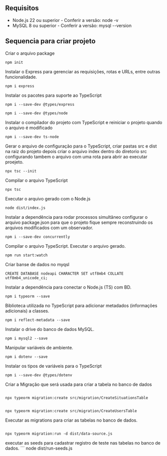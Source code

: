 ## Requisitos

* Node.js 22 ou superior - Conferir a versão: node -v
* MySQL 8 ou superior - Conferir a versão: mysql --version


## Sequencia para criar projeto

Criar o arquivo package
```
npm init
``` 

Instalar o Express para gerenciar as requisições, rotas e URLs, entre outras funcionalidade.
``` 
npm i express 
``` 

Instalar os pacotes para suporte ao TypeScript
```
npm i --save-dev @types/express
```
```
npm i --save-dev @types/node
```
Instalar o compilador do projeto com TypeScript e reiniciar o projeto quando o arquivo é modificado
```
npm i --save-dev ts-node
```

Gerar o arquivo de configuração para o TypeScript, criar pastas src e dist na raiz do projeto depois criar o arquivo index dentro do diretorio src configurando tambem o arquivo com uma rota para abrir ao executar proejeto.
```
npx tsc --init
```

Compilar o arquivo TypeScript
```
npx tsc
```
Executar o arquivo gerado com o Node.js
```
node dist/index.js
```

Instalar a dependência para rodar processos simultâneo configurar o arquivo package.json para que o projeto fique sempre reconstruindo os arquivos modificados com um observador.
```
npm i --save-dev concurrently
```

Compilar o arquivo TypeScript. Executar o arquivo gerado.
```
npm run start:watch
```

Criar banse de dados no myqsl 
```
CREATE DATABASE nodeapi CHARACTER SET utf8mb4 COLLATE utf8mb4_unicode_ci;
```

Instalar a dependência para conectar o Node.js (TS) com BD.
```
npm i typeorm --save
```

Biblioteca utilizada no TypeScript para adicionar metadados (informações adicionais) a classes.
```
npm i reflect-metadata --save
```

Instalar o drive do banco de dados MySQL.
```
npm i mysql2 --save
```

Manipular variáveis de ambiente.
```
npm i dotenv --save
```

Instalar os tipos de variáveis para o TypeScript

```
npm i --save-dev @types/dotenv

```
Criar a Migração que será usada para criar a tabela no banco de dados
```

npx typeorm migration:create src/migration/CreateSituationsTable


npx typeorm migration:create src/migration/CreateUsersTable

```
Executar as migrations para criar as tabelas no banco de dados.
```

npx typeorm migration:run -d dist/data-source.js
```
executar as seeds para cadastrar registro de teste nas tabelas no banco de dados.
´´´
node dist/run-seeds.js